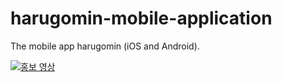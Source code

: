 # harugomin-mobile-application
The mobile app harugomin (iOS and Android).

[![홍보 영상](http://img.youtube.com/vi/CGq7LSSuSJM/0.jpg)](https://www.youtube.com/watch?v=CGq7LSSuSJM)
